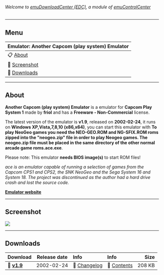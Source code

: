 ###### Welcome to [emuDownloadCenter (EDC)](https://github.com/PhoenixInteractiveNL/emuDownloadCenter/wiki/), a module of [emuControlCenter](https://github.com/PhoenixInteractiveNL/emuControlCenter/wiki/)
***
## Menu
| **Emulator: Another Capcom (play system) Emulator** |
|:---------|
| :clipboard: [About](#about) |
| :sunrise: [Screenshot](#screenshot) |
| :floppy_disk: [Downloads](#downloads) |
***
## About
**Another Capcom (play system) Emulator** is a emulator for **Capcom Play System 1** made by **friol** and has a **Freeware - Non-Commercial** license.

The latest version of the emulator is **v1.9**, released on **2002-02-24**, it runs on **Windows XP,Vista,7,8,10 (x86,x64)**, you can start this emulator with **To play NeoGeo games you need the NEO-GEO.ROM and NG-SFIX.ROM roms zipped into the "neogeo.zip" file in order to play Neogeo games. The neogeo.zip file must be placed in the same directory of the other normal arcade game roms.ace.exe**.

Please note: This emulator **needs BIOS image(s)** to start ROM files!

_ace is an emulator capable of running a selection of games from the Capcom CPS1 and CPS2, the SNK NeoGeo and the Sega System 16 and System 18. The project was discontinued as the author had a hard drive crash and lost the source code._

[**Emulator website**](http://ace.emuunlim.com/)
***
## Screenshot
![](https://raw.githubusercontent.com/PhoenixInteractiveNL/emuDownloadCenter/master/hooks/ace/screen.jpg)
***
## Downloads
| Download | Release date  | Info       | Info       | Size       |
|:---------|:-------------:|:-----------|:-----------|-----------:|
| :floppy_disk: [**v1.9**](https://github.com/PhoenixInteractiveNL/edc-repo0003/raw/master/ace/1.9.7z) | 2002-02-24 | :page_facing_up: [Changelog](https://github.com/PhoenixInteractiveNL/edc-repo0003/blob/master/ace/1.9_changelog.txt) | :mag_right: [Contents](https://github.com/PhoenixInteractiveNL/edc-repo0003/blob/master/ace/1.9_contents.txt) | 208 KB |

